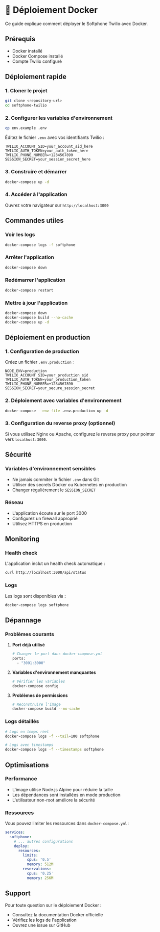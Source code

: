 # 🐳 Déploiement Docker

Ce guide explique comment déployer le Softphone Twilio avec Docker.

## Prérequis

- Docker installé
- Docker Compose installé
- Compte Twilio configuré

## Déploiement rapide

### 1. Cloner le projet
```bash
git clone <repository-url>
cd softphone-twilio
```

### 2. Configurer les variables d'environnement
```bash
cp env.example .env
```

Éditez le fichier `.env` avec vos identifiants Twilio :
```env
TWILIO_ACCOUNT_SID=your_account_sid_here
TWILIO_AUTH_TOKEN=your_auth_token_here
TWILIO_PHONE_NUMBER=+1234567890
SESSION_SECRET=your_session_secret_here
```

### 3. Construire et démarrer
```bash
docker-compose up -d
```

### 4. Accéder à l'application
Ouvrez votre navigateur sur `http://localhost:3000`

## Commandes utiles

### Voir les logs
```bash
docker-compose logs -f softphone
```

### Arrêter l'application
```bash
docker-compose down
```

### Redémarrer l'application
```bash
docker-compose restart
```

### Mettre à jour l'application
```bash
docker-compose down
docker-compose build --no-cache
docker-compose up -d
```

## Déploiement en production

### 1. Configuration de production
Créez un fichier `.env.production` :
```env
NODE_ENV=production
TWILIO_ACCOUNT_SID=your_production_sid
TWILIO_AUTH_TOKEN=your_production_token
TWILIO_PHONE_NUMBER=+1234567890
SESSION_SECRET=your_secure_session_secret
```

### 2. Déploiement avec variables d'environnement
```bash
docker-compose --env-file .env.production up -d
```

### 3. Configuration du reverse proxy (optionnel)
Si vous utilisez Nginx ou Apache, configurez le reverse proxy pour pointer vers `localhost:3000`.

## Sécurité

### Variables d'environnement sensibles
- Ne jamais commiter le fichier `.env` dans Git
- Utiliser des secrets Docker ou Kubernetes en production
- Changer régulièrement le `SESSION_SECRET`

### Réseau
- L'application écoute sur le port 3000
- Configurez un firewall approprié
- Utilisez HTTPS en production

## Monitoring

### Health check
L'application inclut un health check automatique :
```bash
curl http://localhost:3000/api/status
```

### Logs
Les logs sont disponibles via :
```bash
docker-compose logs softphone
```

## Dépannage

### Problèmes courants

1. **Port déjà utilisé**
   ```bash
   # Changer le port dans docker-compose.yml
   ports:
     - "3001:3000"
   ```

2. **Variables d'environnement manquantes**
   ```bash
   # Vérifier les variables
   docker-compose config
   ```

3. **Problèmes de permissions**
   ```bash
   # Reconstruire l'image
   docker-compose build --no-cache
   ```

### Logs détaillés
```bash
# Logs en temps réel
docker-compose logs -f --tail=100 softphone

# Logs avec timestamps
docker-compose logs -f --timestamps softphone
```

## Optimisations

### Performance
- L'image utilise Node.js Alpine pour réduire la taille
- Les dépendances sont installées en mode production
- L'utilisateur non-root améliore la sécurité

### Ressources
Vous pouvez limiter les ressources dans `docker-compose.yml` :
```yaml
services:
  softphone:
    # ... autres configurations
    deploy:
      resources:
        limits:
          cpus: '0.5'
          memory: 512M
        reservations:
          cpus: '0.25'
          memory: 256M
```

## Support

Pour toute question sur le déploiement Docker :
- Consultez la documentation Docker officielle
- Vérifiez les logs de l'application
- Ouvrez une issue sur GitHub 